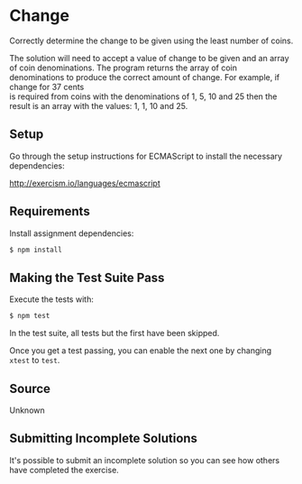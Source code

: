 # Change

Correctly determine the change to be given using the least number of coins.

The solution will need to accept a value of change to be given and an array of
coin denominations.   The program returns the array of coin denominations to
produce the correct amount of change.  For example, if change for 37 cents  
is required from coins with the denominations of 1, 5, 10 and 25 then the
result is an array with the values: 1, 1, 10 and 25.

## Setup

Go through the setup instructions for ECMAScript to
install the necessary dependencies:

http://exercism.io/languages/ecmascript

## Requirements

Install assignment dependencies:

```bash
$ npm install
```

## Making the Test Suite Pass

Execute the tests with:

```bash
$ npm test
```

In the test suite, all tests but the first have been skipped.

Once you get a test passing, you can enable the next one by
changing `xtest` to `test`.

## Source

Unknown

## Submitting Incomplete Solutions
It's possible to submit an incomplete solution so you can see how others have completed the exercise.
